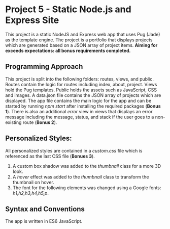 # Project 5 - Static Node.js and Express Site

This project is a static NodeJS and Express web app that uses Pug (Jade) as the template engine. The project is a portfolio that displays projects which are generated based on a JSON array of project items. **Aiming for exceeds expectations: all bonus requirements completed.** 


## Programming Approach

This project is split into the following folders: routes, views, and public. Routes contain the logic for routes including index, about, project. Views hold the Pug templates. Public holds the assets such as JavaScript, CSS and images. A data.json file contains the JSON array of projects which are displayed. The app file contains the main logic for the app and can be started by running *npm start* after installing the required packages (**Bonus 1**). There is also an additional *error* view in views that displays an error message including the message, status, and stack if the user goes to a non-existing route (**Bonus 2**).

## Personalized Styles:

All personalized styles are contained in a *custom.css* file which is referenced as the last CSS file (**Bonues 3**).

1. A custom box shadow was added to the *thumbnail* class for a more 3D look.
2. A *hover* effect was added to the *thumbnail* class to transform the thumbnail on hover.
3. The font for the following elements was changed using a Google fonts: *h1,h2,h3,h4,h5,p*.

## Syntax and Conventions

The app is written in ES6 JavaScript. 
